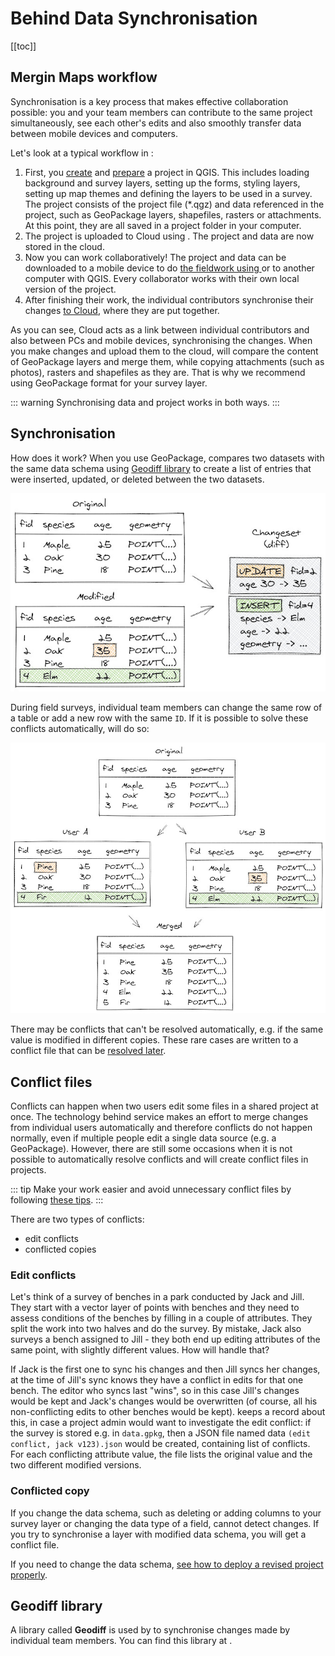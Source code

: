 # Behind Data Synchronisation
<!-- concept / reference -->
[[toc]]

## Mergin Maps workflow
Synchronisation is a key process that makes effective collaboration possible: you and your team members can contribute to the same project simultaneously, see each other's edits and also smoothly transfer data between mobile devices and computers.

Let's look at a typical workflow in <MainPlatformNameLink />:
1. First, you [create](./create-project/#create-a-project-in-qgis) and [prepare](../gis/features/) a <MainPlatformName /> project in QGIS. This includes loading background and survey layers, setting up the forms, styling layers, setting up map themes and defining the layers to be used in a survey. The <MainPlatformName /> project consists of the project file (*.qgz) and data referenced in the project, such as GeoPackage layers, shapefiles, rasters or attachments. At this point, they are all saved in a project folder in your computer.
2. The <MainPlatformName /> project is uploaded to <MainPlatformNameLink /> Cloud using [<QGISPluginName />](./plugin/). The project and data are now stored in the cloud.
3. Now you can work collaboratively! The project and data can be downloaded to a mobile device to do [the fieldwork using <MobileAppName /> ](../tutorials/mobile/) or to another computer with QGIS. Every collaborator works with their own local version of the project.
4. After finishing their work, the individual contributors synchronise their changes [to <MainPlatformName /> Cloud](../tutorials/mobile/#saving-data-to-the-cloud), where they are put together.

As you can see, <MainPlatformName /> Cloud acts as a link between individual contributors and also between PCs and mobile devices, synchronising the changes. When you make changes and upload them to the cloud, <MainPlatformNameLink /> will compare the content of GeoPackage layers and merge them, while copying attachments (such as photos), rasters and shapefiles as they are. That is why we recommend using GeoPackage format for your survey layer.

::: warning
Synchronising data and project works in both ways.
:::

## Synchronisation
How does it work? When you use GeoPackage, <MainPlatformNameLink /> compares two datasets with the same data schema using [Geodiff library](#geodiff-library) to create a list of entries that were inserted, updated, or deleted between the two datasets. 

![Scheme of detecting changes](./geodiff-diff.jpg "Scheme of detecting changes")

During field surveys, individual team members can change the same row of a table or add a new row with the same `ID`. If it is possible to solve these conflicts automatically, <MainPlatformName /> will do so:

![Scheme of merging changes from two users](./geodiff-rebase.jpg "Scheme of merging changes from two users")

There may be conflicts that can't be resolved automatically, e.g. if the same value is modified in different copies. These rare cases are written to a conflict file that can be [resolved later](./missing-data/#there-are-conflict-files-in-the-folder).

## Conflict files
Conflicts can happen when two users edit some files in a shared project at once. The technology behind <MainPlatformNameLink /> service makes an effort to merge changes from individual users automatically and therefore conflicts do not happen normally, even if multiple people edit a single data source (e.g. a GeoPackage). However, there are still some occasions when it is not possible to automatically resolve conflicts and <MainPlatformName /> will create conflict files in projects.

::: tip
Make your work easier and avoid unnecessary conflict files by following [these tips](../layer/best-practice/).
:::

There are two types of conflicts:
- edit conflicts
- conflicted copies

### Edit conflicts
Let's think of a survey of benches in a park conducted by Jack and Jill. They start with a vector layer of points with benches and they need to assess conditions of the benches by filling in a couple of attributes. They split the work into two halves and do the survey. By mistake, Jack also surveys a bench assigned to Jill - they both end up editing attributes of the same point, with slightly different values. How will <MainPlatformName /> handle that?

<!-- TODO: illustration of edits - diamond shape - base, Jack, Jill, result -->

If Jack is the first one to sync his changes and then Jill syncs her changes, at the time of Jill's sync <MainPlatformName /> knows they have a conflict in edits for that one bench. The editor who syncs last "wins", so in this case Jill's changes would be kept and Jack's changes would be overwritten (of course, all his non-conflicting edits to other benches would be kept). <MainPlatformName /> keeps a record about this, in case a project admin would want to investigate the edit conflict: if the survey is stored e.g. in `data.gpkg`, then a JSON file named data `(edit conflict, jack v123).json` would be created, containing list of conflicts. For each conflicting attribute value, the file lists the original value and the two different modified versions.

### Conflicted copy
If you change the data schema, such as deleting or adding columns to your survey layer or changing the data type of a field, <MainPlatformName /> cannot detect changes. If you try to synchronise a layer with modified data schema, you will get a conflict file.

If you need to change the data schema, [see how to deploy a revised project properly](./deploy-new-project/).
 
<!-- TODO: example when that happens (change of database schema) -->

## Geodiff library
A library called **Geodiff** is used by <MainPlatformNameLink /> to synchronise changes made by individual team members. You can find this library at <GitHubRepo id="MerginMaps/geodiff" /> .
